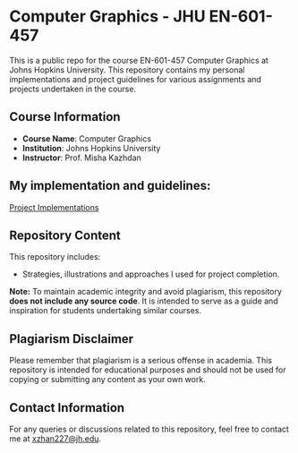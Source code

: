 # Computer Graphics - JHU EN-601-457

This is a public repo for the course EN-601-457 Computer Graphics at Johns Hopkins University. This repository contains my personal implementations and project guidelines for various assignments and projects undertaken in the course.

## Course Information
- **Course Name**: Computer Graphics
- **Institution**: Johns Hopkins University
- **Instructor**: Prof. Misha Kazhdan

## My implementation and guidelines: 
[Project Implementations](https://raymondzhangzxr.github.io/Computer-Graphics-JHU-EN-601-457/)

## Repository Content
This repository includes:

- Strategies, illustrations and approaches I used for project completion.


**Note:** To maintain academic integrity and avoid plagiarism, this repository **does not include any source code**. It is intended to serve as a guide and inspiration for students undertaking similar courses.

## Plagiarism Disclaimer
Please remember that plagiarism is a serious offense in academia. This repository is intended for educational purposes and should not be used for copying or submitting any content as your own work.

## Contact Information
For any queries or discussions related to this repository, feel free to contact me at xzhan227@jh.edu.